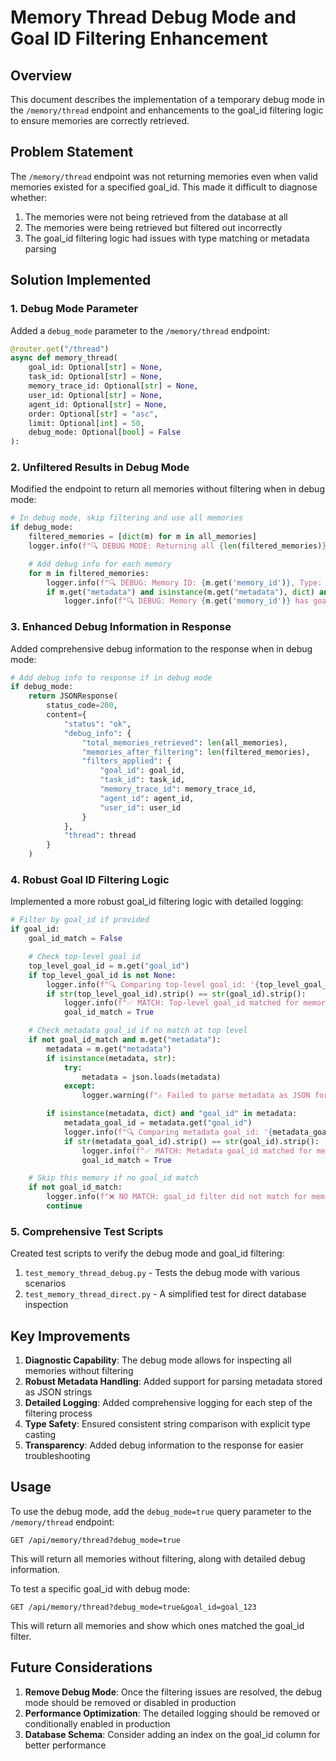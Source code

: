 # Memory Thread Debug Mode and Goal ID Filtering Enhancement

## Overview

This document describes the implementation of a temporary debug mode in the `/memory/thread` endpoint and enhancements to the goal_id filtering logic to ensure memories are correctly retrieved.

## Problem Statement

The `/memory/thread` endpoint was not returning memories even when valid memories existed for a specified goal_id. This made it difficult to diagnose whether:

1. The memories were not being retrieved from the database at all
2. The memories were being retrieved but filtered out incorrectly
3. The goal_id filtering logic had issues with type matching or metadata parsing

## Solution Implemented

### 1. Debug Mode Parameter

Added a `debug_mode` parameter to the `/memory/thread` endpoint:

```python
@router.get("/thread")
async def memory_thread(
    goal_id: Optional[str] = None,
    task_id: Optional[str] = None,
    memory_trace_id: Optional[str] = None,
    user_id: Optional[str] = None,
    agent_id: Optional[str] = None,
    order: Optional[str] = "asc",
    limit: Optional[int] = 50,
    debug_mode: Optional[bool] = False
):
```

### 2. Unfiltered Results in Debug Mode

Modified the endpoint to return all memories without filtering when in debug mode:

```python
# In debug mode, skip filtering and use all memories
if debug_mode:
    filtered_memories = [dict(m) for m in all_memories]
    logger.info(f"🔍 DEBUG MODE: Returning all {len(filtered_memories)} memories without filtering")

    # Add debug info for each memory
    for m in filtered_memories:
        logger.info(f"🔍 DEBUG: Memory ID: {m.get('memory_id')}, Type: {m.get('type')}, Goal ID: {m.get('goal_id')}")
        if m.get("metadata") and isinstance(m.get("metadata"), dict) and "goal_id" in m.get("metadata", {}):
            logger.info(f"🔍 DEBUG: Memory {m.get('memory_id')} has goal_id in metadata: {m.get('metadata', {}).get('goal_id')}")
```

### 3. Enhanced Debug Information in Response

Added comprehensive debug information to the response when in debug mode:

```python
# Add debug info to response if in debug mode
if debug_mode:
    return JSONResponse(
        status_code=200,
        content={
            "status": "ok",
            "debug_info": {
                "total_memories_retrieved": len(all_memories),
                "memories_after_filtering": len(filtered_memories),
                "filters_applied": {
                    "goal_id": goal_id,
                    "task_id": task_id,
                    "memory_trace_id": memory_trace_id,
                    "agent_id": agent_id,
                    "user_id": user_id
                }
            },
            "thread": thread
        }
    )
```

### 4. Robust Goal ID Filtering Logic

Implemented a more robust goal_id filtering logic with detailed logging:

```python
# Filter by goal_id if provided
if goal_id:
    goal_id_match = False

    # Check top-level goal_id
    top_level_goal_id = m.get("goal_id")
    if top_level_goal_id is not None:
        logger.info(f"🔍 Comparing top-level goal_id: '{top_level_goal_id}' with filter: '{goal_id}'")
        if str(top_level_goal_id).strip() == str(goal_id).strip():
            logger.info(f"✅ MATCH: Top-level goal_id matched for memory {m.get('memory_id')}")
            goal_id_match = True

    # Check metadata goal_id if no match at top level
    if not goal_id_match and m.get("metadata"):
        metadata = m.get("metadata")
        if isinstance(metadata, str):
            try:
                metadata = json.loads(metadata)
            except:
                logger.warning(f"⚠️ Failed to parse metadata as JSON for memory {m.get('memory_id')}")

        if isinstance(metadata, dict) and "goal_id" in metadata:
            metadata_goal_id = metadata.get("goal_id")
            logger.info(f"🔍 Comparing metadata goal_id: '{metadata_goal_id}' with filter: '{goal_id}'")
            if str(metadata_goal_id).strip() == str(goal_id).strip():
                logger.info(f"✅ MATCH: Metadata goal_id matched for memory {m.get('memory_id')}")
                goal_id_match = True

    # Skip this memory if no goal_id match
    if not goal_id_match:
        logger.info(f"❌ NO MATCH: goal_id filter did not match for memory {m.get('memory_id')}")
        continue
```

### 5. Comprehensive Test Scripts

Created test scripts to verify the debug mode and goal_id filtering:

1. `test_memory_thread_debug.py` - Tests the debug mode with various scenarios
2. `test_memory_thread_direct.py` - A simplified test for direct database inspection

## Key Improvements

1. **Diagnostic Capability**: The debug mode allows for inspecting all memories without filtering
2. **Robust Metadata Handling**: Added support for parsing metadata stored as JSON strings
3. **Detailed Logging**: Added comprehensive logging for each step of the filtering process
4. **Type Safety**: Ensured consistent string comparison with explicit type casting
5. **Transparency**: Added debug information to the response for easier troubleshooting

## Usage

To use the debug mode, add the `debug_mode=true` query parameter to the `/memory/thread` endpoint:

```
GET /api/memory/thread?debug_mode=true
```

This will return all memories without filtering, along with detailed debug information.

To test a specific goal_id with debug mode:

```
GET /api/memory/thread?debug_mode=true&goal_id=goal_123
```

This will return all memories and show which ones matched the goal_id filter.

## Future Considerations

1. **Remove Debug Mode**: Once the filtering issues are resolved, the debug mode should be removed or disabled in production
2. **Performance Optimization**: The detailed logging should be removed or conditionally enabled in production
3. **Database Schema**: Consider adding an index on the goal_id column for better performance
